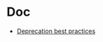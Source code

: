 # Doc
* [Deprecation best practices](http://symfony.com/doc/current/contributing/code/conventions.html#deprecations)